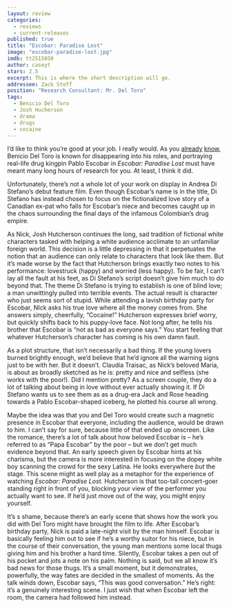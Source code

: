```yaml
---
layout: review
categories: 
  - reviews
  - current-releases
published: true
title: "Escobar: Paradise Lost"
image: "escobar-paradise-lost.jpg"
imdb: tt2515030
author: caseyt
stars: 2.5
excerpt: This is where the short description will go.
addressee: Zack Stoff
position: "Research Consultant: Mr. Del Toro"
tags: 
  - Benicio Del Toro
  - Josh Hucherson
  - drama
  - drugs
  - cocaine
---
```

I’d like to think you’re good at your job. I really would. As you [already](http://www.imdb.com/title/tt0892255/fullcredits?ref_=tt_cl_sm) [know](http://www.imdb.com/title/tt0374569/fullcredits?ref_=tt_ov_st_sm), Benicio Del Toro is known for disappearing into his roles, and portraying real-life drug kingpin Pablo Escobar in _Escobar: Paradise Lost_ must have meant many long hours of research for you. At least, I think it did.

Unfortunately, there’s not a whole lot of your work on display in Andrea Di Stefano’s debut feature film. Even though Escobar’s name is in the title, Di Stefano has instead chosen to focus on the fictionalized love story of a Canadian ex-pat who falls for Escobar’s niece and becomes caught up in the chaos surrounding the final days of the infamous Colombian’s drug empire. 

As Nick, Josh Hutcherson continues the long, sad tradition of fictional white characters tasked with helping a white audience acclimate to an unfamiliar foreign world. This decision is a little depressing in that it perpetuates the notion that an audience can only relate to characters that look like them. But it’s made worse by the fact that Hutcherson brings exactly two notes to his performance: lovestruck (happy) and worried (less happy). To be fair, I can’t lay all the fault at his feet, as Di Stefano’s script doesn’t give him much to do beyond that. The theme Di Stefano is trying to establish is one of blind love; a man unwittingly pulled into terrible events. The actual result is character who just seems sort of stupid. While attending a lavish birthday party for Escobar, NIck asks his true love where all the money comes from. She answers simply, cheerfully, “Cocaine!” Hutcherson expresses brief worry, but quickly shifts back to his puppy-love face. Not long after, he tells his brother that Escobar is “not as bad as everyone says.” You start feeling that whatever Hutcherson’s character has coming is his own damn fault. 

As a plot structure, that isn’t necessarily a bad thing. If the young lovers burned brightly enough, we’d believe that he’d ignore all the warning signs just to be with her. But it doesn’t. Claudia Traisac, as Nick’s beloved Maria, is about as broadly sketched as he is: pretty and nice and selfless (she works with the poor!). Did I mention pretty? As a screen couple, they do a lot of talking about being in love without ever actually showing it. If Di Stefano wants us to see them as as a drug-era Jack and Rose heading towards a Pablo Escobar-shaped iceberg, he plotted his course all wrong.

Maybe the idea was that you and Del Toro would create such a magnetic presence in Escobar that everyone, including the audience, would be drawn to him. I can’t say for sure, because little of that ended up onscreen. Like the romance, there’s a lot of talk about how beloved Escobar is – he’s referred to as “Papa Escobar” by the poor – but we don’t get much evidence beyond that. An early speech given by Escobar hints at his charisma, but the camera is more interested in focusing on the dopey white boy scanning the crowd for the sexy Latina. He looks everywhere _but_ the stage. This scene might as well play as a metaphor for the experience of watching _Escobar: Paradise Lost._ Hutcherson is that too-tall concert-goer standing right in front of you, blocking your view of the performer you actually want to see. If he’d just move out of the way, you might enjoy yourself. 

It’s s shame, because there’s an early scene that shows how the work you did with Del Toro might have brought the film to life. After Escobar’s birthday party, Nick is paid a late-night visit by the man himself. Escobar is basically feeling him out to see if he’s a worthy suitor for his niece, but in the course of their conversation, the young man mentions some local thugs giving him and his brother a hard time. Silently, Escobar takes a pen out of his pocket and jots a note on his palm. Nothing is said, but we all know it’s bad news for those thugs. It’s a small moment, but it demonstrates, powerfully, the way fates are decided in the smallest of moments. As the talk winds down, Escobar says, “This was good conversation.” He’s right: it’s a genuinely interesting scene. I just wish that when Escobar left the room, the camera had followed him instead.